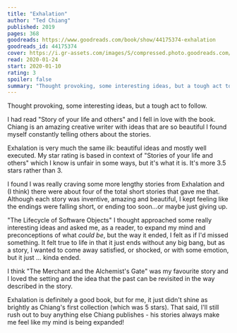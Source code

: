 ```yaml
---
title: "Exhalation"
author: "Ted Chiang"
published: 2019
pages: 368
goodreads: https://www.goodreads.com/book/show/44175374-exhalation
goodreads_id: 44175374
cover: https://i.gr-assets.com/images/S/compressed.photo.goodreads.com/books/1552820537l/44175374._SX98_.jpg
read: 2020-01-24
start: 2020-01-10
rating: 3
spoiler: false
summary: "Thought provoking, some interesting ideas, but a tough act to follow."
---
```


Thought provoking, some interesting ideas, but a tough act to follow.  
  
I had read "Story of your life and others" and I fell in love with the book. Chiang is an amazing creative writer with ideas that are so beautiful I found myself constantly telling others about the stories.  
  
Exhalation is very much the same ilk: beautiful ideas and mostly well executed. My star rating is based in context of "Stories of your life and others" which I know is unfair in some ways, but it's what it is. It's more 3.5 stars rather than 3.  
  
I found I was really craving some more lengthy stories from Exhalation and (I think) there were about four of the total short stories that gave me that. Although each story was inventive, amazing and beautiful, I kept feeling like the endings were falling short, or ending too soon…or maybe just giving up.  
  
"The Lifecycle of Software Objects" I thought approached some really interesting ideas and asked me, as a reader, to expand my mind and preconceptions of what _could be_, but the way it ended, I felt as if I'd missed something. It felt true to life in that it just ends without any big bang, but as a story, I wanted to come away satisfied, or shocked, or with some emotion, but it just … kinda ended.  
  
I think "The Merchant and the Alchemist's Gate" was my favourite story and I loved the setting and the idea that the past can be revisited in the way described in the story.  
  
Exhalation is definitely a good book, but for me, it just didn't shine as brightly as Chiang's first collection (which was 5 stars). That said, I'll still rush out to buy anything else Chiang publishes - his stories always make me feel like my mind is being expanded!
